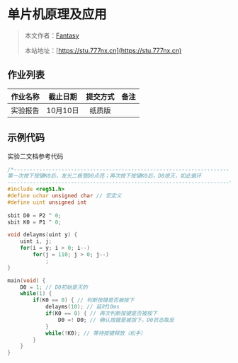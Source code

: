 # 单片机原理及应用

> 本文作者：[Fantasy](https://www.777nx.cn/personal/about/)
>
> 本站地址：[https://stu.777nx.cn](https://stu.777nx.cn)

## 作业列表

| 作业名称    | 截止日期   | 提交方式   | 备注 |
|:-----:|:------:|:------:|:---:|
| 实验报告  | 10月10日 | 纸质版    |    |

## 示例代码

实验二文档参考代码

```c
/*--------------------------------------------------------------------
第一次按下按键K0后，发光二极管D0点亮；再次按下按键K0后，D0熄灭，如此循环
----------------------------------------------------------------------*/
#include <reg51.h>
#define uchar unsigned char // 宏定义
#define uint unsigned int
	
sbit D0 = P2 ^ 0;
sbit K0 = P1 ^ 0;

void delayms(uint y) {
	uint i, j;
	for(i = y; i > 0; i--)
		for(j = 110; j > 0; j--)
			;
}

main(void) {
	D0 = 1; // D0初始是灭的
	while(1) {
		if(K0 == 0) { // 判断按键是否被按下
			delayms(10); // 延时10ms
			if(K0 == 0) { // 再次判断按键是否被按下
				D0 =! D0; // 确认按键是被按下，D0状态取反
			}
			while(!K0); // 等待按键释放（松手）
		}
	}
}
```